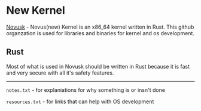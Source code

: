 # New Kernel

[Novusk](https://github.com/new-kernel/novusk/) - Novus(new) Kernel is an x86_64 kernel written in Rust. This github organzation is used for libraries and binaries for kernel and os development.

## Rust
Most of what is used in Novusk should be written in Rust because it is fast and very secure with all it's safety features.

---

``notes.txt`` - for explaniations for why something is or insn't done

``resources.txt`` - for links that can help with OS development
